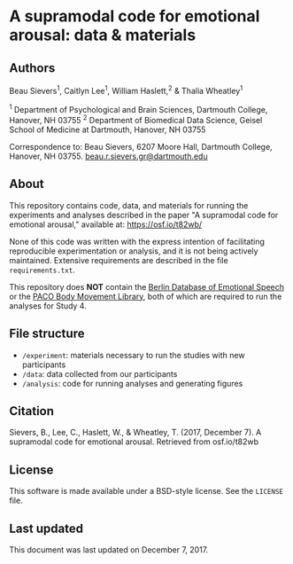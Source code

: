 # A supramodal code for emotional arousal: data & materials

## Authors

Beau Sievers<sup>1</sup>, Caitlyn Lee<sup>1</sup>, William Haslett,<sup>2</sup> & Thalia Wheatley<sup>1</sup>

<sup>1</sup> Department of Psychological and Brain Sciences, Dartmouth College, Hanover, NH 03755
<sup>2</sup> Department of Biomedical Data Science, Geisel School of Medicine at Dartmouth, Hanover, NH 03755

Correspondence to: Beau Sievers, 6207 Moore Hall, Dartmouth College, Hanover, NH 03755. beau.r.sievers.gr@dartmouth.edu

## About

This repository contains code, data, and materials for running the experiments and analyses described in the paper "A supramodal code for emotional arousal," available at: https://osf.io/t82wb/

None of this code was written with the express intention of facilitating reproducible experimentation or analysis, and it is not being actively maintained. Extensive requirements are described in the file `requirements.txt`.

This repository does **NOT** contain the [Berlin Database of Emotional Speech](http://emodb.bilderbar.info/start.html) or the [PACO Body Movement Library](http://paco.psy.gla.ac.uk/index.php/res/download-data/viewcategory/5-body-movement-library), both of which are required to run the analyses for Study 4.

## File structure

- `/experiment`: materials necessary to run the studies with new participants
- `/data`: data collected from our participants
- `/analysis`: code for running analyses and generating figures

## Citation

Sievers, B., Lee, C., Haslett, W., & Wheatley, T. (2017, December 7). A supramodal code for emotional arousal. Retrieved from osf.io/t82wb

## License

This software is made available under a BSD-style license. See the `LICENSE` file.

## Last updated

This document was last updated on December 7, 2017.
